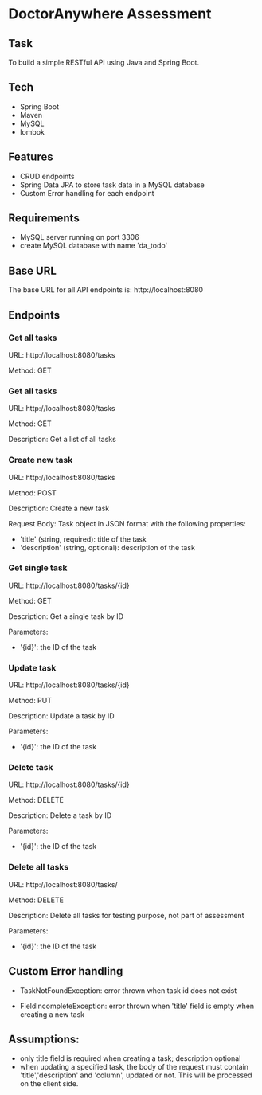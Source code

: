 # DoctorAnywhere Assessment

## Task

To build a simple RESTful API using Java and Spring Boot.

## Tech

- Spring Boot
- Maven
- MySQL
- lombok

## Features

- CRUD endpoints
- Spring Data JPA to store task data in a MySQL database
- Custom Error handling for each endpoint

## Requirements

- MySQL server running on port 3306
- create MySQL database with name 'da_todo'

## Base URL

The base URL for all API endpoints is: http://localhost:8080

## Endpoints

### Get all tasks

URL: http://localhost:8080/tasks

Method: GET

### Get all tasks

URL: http://localhost:8080/tasks

Method: GET

Description: Get a list of all tasks

### Create new task

URL: http://localhost:8080/tasks

Method: POST

Description: Create a new task

Request Body: Task object in JSON format with the following properties:

- 'title' (string, required): title of the task
- 'description' (string, optional): description of the task

### Get single task

URL: http://localhost:8080/tasks/{id}

Method: GET

Description: Get a single task by ID

Parameters:

- '{id}': the ID of the task

### Update task

URL: http://localhost:8080/tasks/{id}

Method: PUT

Description: Update a task by ID

Parameters:

- '{id}': the ID of the task

### Delete task

URL: http://localhost:8080/tasks/{id}

Method: DELETE

Description: Delete a task by ID

Parameters:

- '{id}': the ID of the task

### Delete all tasks

URL: http://localhost:8080/tasks/

Method: DELETE

Description: Delete all tasks for testing purpose, not part of assessment

Parameters:

- '{id}': the ID of the task

## Custom Error handling

- TaskNotFoundException: error thrown when task id does not exist

- FieldIncompleteException: error thrown when 'title' field is empty when creating a new task

## Assumptions:

- only title field is required when creating a task; description optional
- when updating a specified task, the body of the request must contain 'title','description' and 'column', updated or not. This will be processed on the client side.

